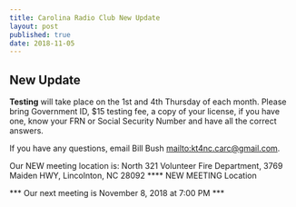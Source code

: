 ```yaml
---
title: Carolina Radio Club New Update
layout: post
published: true
date: 2018-11-05
---
```

## New Update

**Testing** will take place on the 1st and 4th Thursday of each month.
Please bring Government ID, $15 testing fee, a copy of your license, if you have one, know your FRN or Social Security Number and have all the correct answers.

If you have any questions, email Bill Bush <mailto:kt4nc.carc@gmail.com>.

Our NEW meeting location is: North 321 Volunteer Fire Department, 3769 Maiden HWY, Lincolnton, NC 28092 **** NEW MEETING Location

*** Our next meeting is November 8, 2018 at 7:00 PM ***
